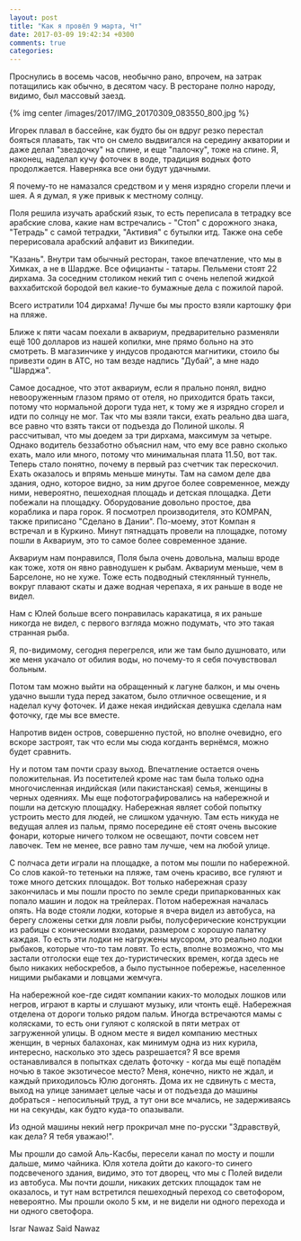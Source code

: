 ```yaml
---
layout: post
title: "Как я провёл 9 марта, Чт"
date: 2017-03-09 19:42:34 +0300
comments: true
categories: 
---
```

Проснулись в восемь часов, необычно рано, впрочем, на затрак потащились как обычно, в десятом часу. В ресторане полно народу, видимо, был массовый заезд.

{% img center /images/2017/IMG_20170309_083550_800.jpg %}

Игорек плавал в бассейне, как будто бы он вдруг резко перестал бояться плавать, так что он смело выдвигался на середину акватории и даже делал "звездочку" на спине, и еще "палочку", тоже на спине. Я, наконец, наделал кучу фоточек в воде, традиция водных фото продолжается. Наверняка все они будут удачными.

Я почему-то не намазался средством и у меня изрядно сгорели плечи и шея. А я думал, я уже привык к местному солнцу.

Поля решила изучать арабский язык, то есть переписала в тетрадку все арабские слова, какие нам встречались - "Стоп" с дорожного знака, "Тетрадь" с самой тетрадки, "Активия" с бутылки итд. Также она себе перерисовала арабский алфавит из Википедии.

"Казань". Внутри там обычный ресторан, такое впечатление, что мы в Химках, а не в Шардже. Все официанты - татары. Пельмени стоят 22 дирхама. За соседним столиком некий тип с очень нелепой жидкой ваххабитской бородой вел какие-то бумажные дела с пожилой парой.

Всего истратили 104 дирхама! Лучше бы мы просто взяли картошку фри на пляже.


Ближе к пяти часам поехали в аквариум, предварительно разменяли ещё 100 долларов из нашей копилки, мне прямо больно на это смотреть. В магазинчике у индусов продаются магнитики, стоило бы привезти один в АТС, но там везде надпись "Дубай", а мне надо "Шарджа". 

Самое досадное, что этот аквариум, если я прально понял, видно невооруженным глазом прямо от отеля, но приходится брать такси, потому что нормальной дороги туда нет, к тому же я изрядно сгорел и идти по солнцу не мог. Так что мы взяли такси, ехать реально два шага, все равно что взять такси от подъезда до Полиной школы. Я рассчитывал, что мы доедем за три дирхама, максимум за четыре. Однако водитель беззаботно объяснил нам, что ему все равно сколько ехать, мало или много, потому что минимальная плата 11.50, вот так. Теперь стало понятно, почему в первый раз счетчик так перескочил. Ехать оказалось и впрямь меньше минуты. Там на самом деле два здания, одно, которое видно, за ним другое более современное, между ними, невероятно, пешеходная площадь и детская площадка. Дети побежали на площадку. Оборудование довольно простое, два кораблика и пара горок. Я посмотрел производителя, это KOMPAN, также приписано "Сделано в Дании". По-моему, этот Компан я встречал и в Куркино. Минут пятнадцать провели на площадке, потому пошли в Аквариум, это то самое более современное здание.

Аквариум нам понравился, Поля была очень довольна, малыш вроде как тоже, хотя он явно равнодушен к рыбам. Аквариум меньше, чем в Барселоне, но не хуже. Тоже есть подводный стеклянный туннель, вокруг плавают скаты и даже водная черепаха, я их раньше в воде не видел.

Нам с Юлей больше всего понравилась каракатица, я их раньше никогда не видел, с первого взгляда можно подумать, что это такая странная рыба.

Я, по-видимому, сегодня перегрелся, или же там было душновато, или же меня укачало от обилия воды, но почему-то я себя почувствовал больным. 

Потом там можно выйти на обращенный к лагуне балкон, и мы очень удачно вышли туда перед закатом, было отличное освещение, и я наделал кучу фоточек. И даже некая индийская девушка сделала нам фоточку, где мы все вместе.

Напротив виден остров, совершенно пустой, но вполне очевидно, его вскоре застроят, так что если мы сюда когданть вернёмся, можно будет сравнить.

Ну и потом там почти сразу выход. Впечатление остается очень положительная. Из посетителей кроме нас там была только одна многочисленная индийская (или пакистанская) семья, женщины в черных одеяниях. Мы еще пофотографировались на набережной и пошли на детскую площадку. Набережная являет собой попытку устроить место для людей, не слишком удачную. Там есть никуда не ведущая аллея из пальм, прямо посередине её стоят очень высокие фонари, которые ничего толком не освещают, почти совсем нет лавочек. Тем не менее, все равно там лучше, чем на любой улице.

С полчаса дети играли на площадке, а потом мы пошли по набережной. Со слов какой-то тетеньки на пляже, там очень красиво, все гуляют и тоже много детских площадок. Вот только набережная сразу закончилась и мы пошли просто по земле среди припаркованных как попало машин и лодок на трейлерах. Потом набережная началась опять. На воде стояли лодки, которые я вчера видел из автобуса, на берегу сложены сетки для ловли рыбы, полусферические конструкции из рабицы с коническими входами, размером с хорошую палатку каждая. То есть эти лодки не нагружены мусором, это реально лодки рыбаков, которые что-то там ловят. То есть, вполне возможно, что мы застали отголоски еще тех до-туристических времен, когда здесь не было никаких небоскребов, а было пустынное побережье, населенное нищими рыбаками и ловцами жемчуга. 

На набережной кое-где сидят компании каких-то молодых лошков или негров, играют в карты и слушают музыку, или чтонть ещё. Набережная отделена от дороги только рядом пальм. Иногда встречаются мамы с колясками, то есть они гуляют с коляской в пяти метрах от загруженной улицы. В одном месте я видел компанию местных женщин, в черных балахонах, как минимум одна из них курила, интересно, насколько это здесь разрешается? Я все время останавливался в попытках сделать фоточку - когда мы ещё попадём ночью в такое экзотичесое место? Меня, конечно, никто не ждал, и каждый приходилоьсь Юлю догонять. Дома их не сдвинуть с места, выход на улице занимает целые часы и от подъезда до машины добраться - непосильный труд, а тут они все мчались, не задерживаясь ни на секунды, как будто куда-то опазывали.

Из одной машины некий негр прокричал мне по-русски "Здравствуй, как дела? Я тебя уважаю!".

Мы прошли до самой Аль-Касбы, пересели канал по мосту и пошли дальше, мимо чайника. Юля хотела дойти до какого-то синего подсвеченого здания, видимо, это тот дворец, что мы с Полей видели из автобуса. Мы почти дошли, никаких детских площадок там не оказалось, и тут нам встретился пешеходный переход со светофором, невероятно. Мы прошли около 5 км, и не видели ни одного перехода и ни одного светофора.

Israr Nawaz Said Nawaz